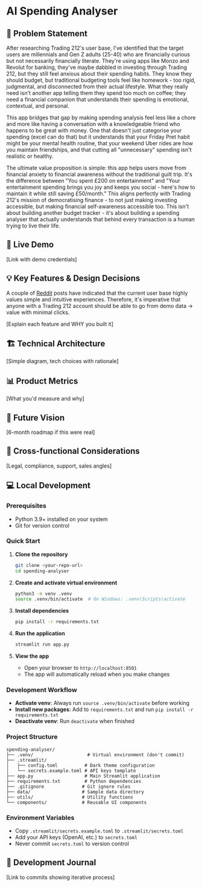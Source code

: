 # AI Spending Analyser

## 🎯 Problem Statement

After researching Trading 212's user base, I've identified that the target users are millennials and Gen Z adults (25-40) who are financially curious but not necessarily financially literate. They're using apps like Monzo and Revolut for banking, they've maybe dabbled in investing through Trading 212, but they still feel anxious about their spending habits. They know they should budget, but traditional budgeting tools feel like homework - too rigid, judgmental, and disconnected from their actual lifestyle. What they really need isn't another app telling them they spend too much on coffee; they need a financial companion that understands their spending is emotional, contextual, and personal.

This app bridges that gap by making spending analysis feel less like a chore and more like having a conversation with a knowledgeable friend who happens to be great with money. One that doesn't just categorise your spending (excel can do that) but it understands that your Friday Pret habit might be your mental health routine, that your weekend Uber rides are how you maintain friendships, and that cutting all "unnecessary" spending isn't realistic or healthy. 

The ultimate value proposition is simple: this app helps users move from financial anxiety to financial awareness without the traditional guilt trip. It's the difference between "You spent £200 on entertainment" and "Your entertainment spending brings you joy and keeps you social - here's how to maintain it while still saving £50/month." This aligns perfectly with Trading 212's mission of democratising finance - to not just making investing accessible, but making financial self-awareness accessible too. This isn't about building another budget tracker - it's about building a spending analyser that actually understands that behind every transaction is a human trying to live their life.

## 🚀 Live Demo
[Link with demo credentials]

## 💡 Key Features & Design Decisions

A couple of [Reddit](https://www.reddit.com/r/trading212/comments/1l8m6gy/listen_to_your_users/) posts have indicated that the current user base highly values simple and intuitive experiences. Therefore, it's imperative that anyone with a Trading 212 account should be able to go from demo data -> value with minimal clicks. 

[Explain each feature and WHY you built it]

## 🏗️ Technical Architecture
[Simple diagram, tech choices with rationale]

## 📊 Product Metrics
[What you'd measure and why]

## 🔮 Future Vision
[6-month roadmap if this were real]

## 🤝 Cross-functional Considerations
[Legal, compliance, support, sales angles]

## 💻 Local Development

### Prerequisites
- Python 3.9+ installed on your system
- Git for version control

### Quick Start

1. **Clone the repository**
   ```bash
   git clone <your-repo-url>
   cd spending-analyser
   ```

2. **Create and activate virtual environment**
   ```bash
   python3 -m venv .venv
   source .venv/bin/activate  # On Windows: .venv\Scripts\activate
   ```

3. **Install dependencies**
   ```bash
   pip install -r requirements.txt
   ```

4. **Run the application**
   ```bash
   streamlit run app.py
   ```

5. **View the app**
   - Open your browser to `http://localhost:8501`
   - The app will automatically reload when you make changes

### Development Workflow

- **Activate venv**: Always run `source .venv/bin/activate` before working
- **Install new packages**: Add to `requirements.txt` and run `pip install -r requirements.txt`
- **Deactivate venv**: Run `deactivate` when finished

### Project Structure
```
spending-analyser/
├── .venv/                    # Virtual environment (don't commit)
├── .streamlit/
│   ├── config.toml          # Dark theme configuration
│   └── secrets.example.toml # API keys template
├── app.py                   # Main Streamlit application
├── requirements.txt         # Python dependencies
├── .gitignore              # Git ignore rules
├── data/                   # Sample data directory
├── utils/                  # Utility functions
└── components/             # Reusable UI components
```

### Environment Variables
- Copy `.streamlit/secrets.example.toml` to `.streamlit/secrets.toml`
- Add your API keys (OpenAI, etc.) to `secrets.toml`
- Never commit `secrets.toml` to version control

## 📝 Development Journal
[Link to commits showing iterative process]